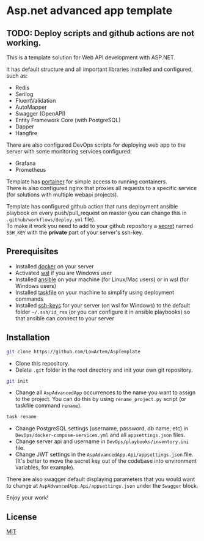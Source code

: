 # Asp.net advanced app template

## TODO: Deploy scripts and github actions are not working.

This is a template solution for Web API development with ASP.NET.

It has default structure and all important libraries installed and configured, such as:

- Redis
- Serilog
- FluentValidation
- AutoMapper
- Swagger (OpenAPI)
- Entity Framework Core (with PostgreSQL)
- Dapper
- Hangfire

There are also configured DevOps scripts for deploying web app to the server with some monitoring services configured:

- Grafana
- Prometheus

Template has [portainer](https://portainer.io) for simple access to running containers.\
There is also configured nginx that proxies all requests to a specific service (for solutions with multiple webapi projects).

Template has configured github action that runs deployment ansible playbook on every push/pull_request on master (you can change this in `.github/workflows/deploy.yml` file).\
To make it work you need to add to your github repository a [secret](https://docs.github.com/actions/security-guides/using-secrets-in-github-actions) named `SSH_KEY` with the **private** part of your server's ssh-key.

## Prerequisites

- Installed [docker](https://docs.docker.com/engine/install/) on your server
- Activated [wsl](https://learn.microsoft.com/windows/wsl/install) if you are Windows user
- Installed [ansible](https://docs.ansible.com/ansible/latest/installation_guide/intro_installation.html#pip-install) on your machine (for Linux/Mac users) or in wsl (for Windows users)
- Installed [taskfile](https://taskfile.dev) on your machine to simplify using deployment commands
- Installed [ssh-keys](https://www.ssh.com/academy/ssh/keygen) for your server (on wsl for Windows) to the default folder `~/.ssh/id_rsa` (or you can configure it in ansible playbooks) so that ansible can connect to your server

## Installation

```bash
git clone https://github.com/LowArtem/AspTemplate
```

- Clone this repository.
- Delete `.git` folder in the root directory and init your own git repository.

```bash
git init
```

- Change all `AspAdvancedApp` occurrences to the name you want to assign to the project. You can do this by using `rename_project.py` script (or taskfile command `rename`).

```bash
task rename
```

- Change PostgreSQL settings (username, password, db name, etc) in `DevOps/docker-compose-services.yml` and all `appsettings.json` files.
- Change server api and username in `DevOps/playbooks/inventory.ini` file.
- Change JWT settings in the `AspAdvancedApp.Api/appsettings.json` file. (It's better to move the secret key out of the codebase into environment variables, for example).

There are also swagger default displaying parameters that you would want to change at `AspAdvancedApp.Api/appsettings.json` under the `Swagger` block.

Enjoy your work!

## License

[MIT](https://choosealicense.com/licenses/mit/)
